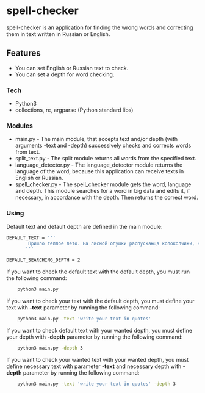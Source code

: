 # spell-checker

spell-checker is an application for finding the wrong words and correcting them in text written in Russian or English.
## Features

  - You can set English or Russian text to check.
  - You can set a depth for word checking.
 ### Tech
* Python3
* collections, re, argparse (Python standard libs)

### Modules

* main.py - The main module, that accepts text and/or depth (with arguments -text and -depth) successively checks and corrects words from text.
* split_text.py - The split module returns all words from the specified text.
* language_detector.py - The language_detector module returns the language of the word, because this application can receive texts in English or Russian.
* spell_checker.py - The spell_checker module gets the word, language and depth. This module searches for a word in big data and edits it, if necessary, in accordance with the depth. Then returns the correct word.

 ### Using
Default text and default depth are defined in the main module:
```sh
DEFAULT_TEXT = '''
        Пришло теплое лето. На лисной опушки распускаюца колоколчики, незабутки, шыповник. Белые ромашки пратягивают к сонцу свои нежные лепески. Вылитают из уютных гнёзд птинцы. У зверей взраслеет смена. Мидвежата старше всех.
       '''
```

```sh
DEFAULT_SEARCHING_DEPTH = 2
```

If you want to check the default text with the default depth, you must run the following command:
```sh
    python3 main.py
```

If you want to check your text with the default depth, you must define your text with **-text** parameter by running the following command:
```sh
    python3 main.py -text 'write your text in quotes'
```

If you want to check default text with your wanted depth, you must define your depth with **-depth** parameter by running the following command:
```sh
    python3 main.py -depth 3
```
If you want to check your wanted text with your wanted depth, you must define necessary text with parameter **-text** and necessary depth with **-depth** parameter by running the following command:
```sh
    python3 main.py -text 'write your text in quotes' -depth 3
```
